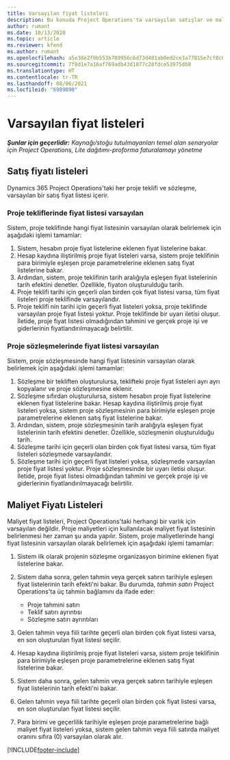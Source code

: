 ```yaml
---
title: Varsayılan fiyat listeleri
description: Bu konuda Project Operations'ta varsayılan satışlar ve maliyet fiyatı listeleri kopyalanması hakkında bilgi sağlanır.
author: rumant
ms.date: 10/13/2020
ms.topic: article
ms.reviewer: kfend
ms.author: rumant
ms.openlocfilehash: a5e38e2f0b553b789956c6d73d481ab0ed2ce3a77815e7cf8c058a0b4666c558
ms.sourcegitcommit: 7f8d1e7a16af769adb43d1877c28fdce53975db8
ms.translationtype: HT
ms.contentlocale: tr-TR
ms.lasthandoff: 08/06/2021
ms.locfileid: "6989890"
---
```

# <a name="default-price-lists"></a>Varsayılan fiyat listeleri

_**Şunlar için geçerlidir:** Kaynağı/stoğu tutulmayanları temel alan senaryolar için Project Operations, Lite dağıtımı-proforma faturalamayı yönetme_

## <a name="sales-price-lists"></a>Satış fiyatı listeleri

Dynamics 365 Project Operations'taki her proje teklifi ve sözleşme, varsayılan bir satış fiyat listesi içerir. 

### <a name="price-list-default-on-project-quotes"></a>Proje tekliflerinde fiyat listesi varsayılan
Sistem, proje teklifinde hangi fiyat listesinin varsayılan olarak belirlemek için aşağıdaki işlemi tamamlar:

1. Sistem, hesabın proje fiyat listelerine eklenen fiyat listelerine bakar. 
2. Hesap kaydına iliştirilmiş proje fiyat listeleri varsa, sistem proje teklifinin para birimiyle eşleşen proje parametrelerine eklenen satış fiyat listelerine bakar.
3. Ardından, sistem, proje teklifinin tarih aralığıyla eşleşen fiyat listelerinin tarih efektini denetler. Özellikle, fiyaton oluşturulduğu tarih.
4. Proje teklifi tarihi için geçerli olan birden çok fiyat listesi varsa, tüm fiyat listeleri proje teklifinde varsayılandır.
5. Proje teklifi nin tarihi için geçerli fiyat listeleri yoksa, proje teklifinde varsayılan proje fiyat listesi yoktur. Proje teklifinde bir uyarı iletisi oluşur. İletide, proje fiyat listesi olmadığından tahmini ve gerçek proje işi ve giderlerinin fiyatlandırılmayacağı belirtilir.

### <a name="price-list-default-on-project-contracts"></a>Proje sözleşmelerinde fiyat listesi varsayılan 
Sistem, proje sözleşmesinde hangi fiyat listesinin varsayılan olarak belirlemek için aşağıdaki işlemi tamamlar:

1. Sözleşme bir tekliften oluşturulursa, teklifteki proje fiyat listeleri ayrı ayrı kopyalanır ve proje sözleşmesine eklenir.
2. Sözleşme sıfırdan oluşturulursa, sistem hesabın proje fiyat listelerine eklenen fiyat listelerine bakar. Hesap kaydına iliştirilmiş proje fiyat listeleri yoksa, sistem proje sözleşmesinin para birimiyle eşleşen proje parametrelerine eklenen satış fiyat listelerine bakar.
4. Ardından, sistem, proje sözleşmesinin tarih aralığıyla eşleşen fiyat listelerinin tarih efektini denetler. Özellikle, sözleşmenin oluşturulduğu tarih.
5. Sözleşme tarihi için geçerli olan birden çok fiyat listesi varsa, tüm fiyat listeleri sözleşmede varsayılandır.
6. Sözleşme tarihi için geçerli fiyat listeleri yoksa, sözleşmede varsayılan proje fiyat listesi yoktur. Proje sözleşmesinde bir uyarı iletisi oluşur. İletide, proje fiyat listesi olmadığından tahmini ve gerçek proje işi ve giderlerinin fiyatlandırılmayacağı belirtilir.

## <a name="cost-price-lists"></a>Maliyet Fiyatı Listeleri

Maliyet fiyat listeleri, Project Operations'taki herhangi bir varlık için varsayılan değildir. Proje maliyetleri için kullanılacak maliyet fiyat listesinin belirlenmesi her zaman şu anda yapılır. Sistem, proje maliyetlerinde hangi fiyat listesinin varsayılan olarak belirlemek için aşağıdaki işlemi tamamlar:

1. Sistem ilk olarak projenin sözleşme organizasyon birimine eklenen fiyat listelerine bakar.
2. Sistem daha sonra, gelen tahmin veya gerçek satırın tarihiyle eşleşen fiyat listelerinin tarih efekti'ni bakar. Bu durumda, *tahmin satırı* Project Operations'ta üç tahmin bağlamını da ifade eder:

    - Proje tahmini satırı
    - Teklif satırı ayrıntısı
    - Sözleşme satırı ayrıntıları
  
3. Gelen tahmin veya fiili tarihte geçerli olan birden çok fiyat listesi varsa, en son oluşturulan fiyat listesi seçilir.
4. Hesap kaydına iliştirilmiş proje fiyat listeleri varsa, sistem proje teklifinin para birimiyle eşleşen proje parametrelerine eklenen satış fiyat listelerine bakar.
5. Sistem daha sonra, gelen tahmin veya gerçek satırın tarihiyle eşleşen fiyat listelerinin tarih efekti'ni bakar. 
6. Gelen tahmin veya fiili tarihte geçerli olan birden çok fiyat listesi varsa, en son oluşturulan fiyat listesi seçilir.
7. Para birimi ve geçerlilik tarihiyle eşleşen proje parametrelerine bağlı maliyet fiyat listeleri yoksa, sistem gelen tahmin veya fiili satırda maliyet oranını sıfıra (0) varsayılan olarak alır.


[!INCLUDE[footer-include](../includes/footer-banner.md)]